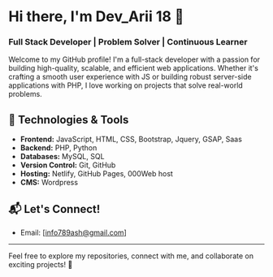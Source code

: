 # Hi there, I'm Dev_Arii 18 👋

### Full Stack Developer | Problem Solver | Continuous Learner

Welcome to my GitHub profile! I'm a full-stack developer with a passion for building high-quality, scalable, and efficient web applications. Whether it's crafting a smooth user experience with JS or building robust server-side applications with PHP, I love working on projects that solve real-world problems.

## 🚀 Technologies & Tools
- **Frontend:** JavaScript, HTML, CSS, Bootstrap, Jquery, GSAP, Saas
- **Backend:** PHP, Python
- **Databases:** MySQL, SQL
- **Version Control:** Git, GitHub
- **Hosting:** Netlify, GitHub Pages, 000Web host
- **CMS:** Wordpress

## 📬 Let's Connect!
- Email: [info789ash@gmail.com]

---

Feel free to explore my repositories, connect with me, and collaborate on exciting projects! 🚀
